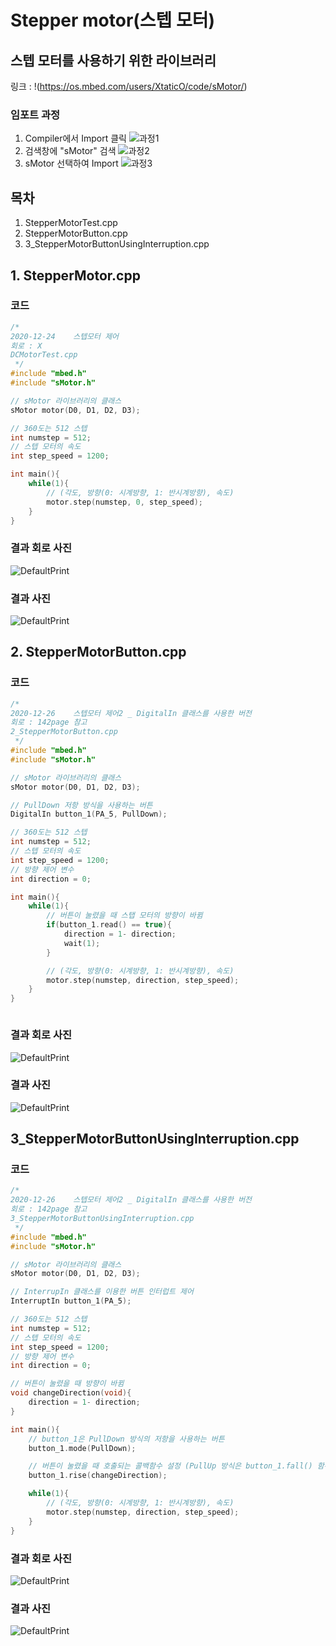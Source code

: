 # Stepper motor(스텝 모터)
## 스텝 모터를 사용하기 위한 라이브러리
링크 : !(https://os.mbed.com/users/XtaticO/code/sMotor/)

### 임포트 과정

1. Compiler에서 Import 클릭
![과정1](https://github.com/HongyeongJu/MbedCode/blob/master/Chapter04_%ED%94%8C%EB%9D%BC%EC%8A%A4%ED%8B%B1%20%EB%85%B8%EB%B8%8C%20%EB%A1%9C%ED%84%B0%EB%A6%AC%20%EC%97%94%EC%BD%94%EB%8D%94%20%EB%AA%A8%EB%93%88/%EB%9D%BC%EC%9D%B4%EB%B8%8C%EB%9F%AC%EB%A6%AC%EC%B6%94%EA%B0%80%EA%B3%BC%EC%A0%951.jpg)
2. 검색창에 "sMotor" 검색
![과정2](https://github.com/HongyeongJu/MbedCode/blob/master/Chapter07_%EC%8A%A4%ED%85%9D%20%EB%AA%A8%ED%84%B0/%EC%8A%A4%ED%85%9D%EB%AA%A8%ED%84%B0%20%EB%9D%BC%EC%9D%B4%EB%B8%8C%EB%9F%AC%EB%A6%AC%20%EC%B6%94%EA%B0%80..jpg)
3. sMotor 선택하여 Import
![과정3](https://github.com/HongyeongJu/MbedCode/blob/master/Chapter07_%EC%8A%A4%ED%85%9D%20%EB%AA%A8%ED%84%B0/%EC%8A%A4%ED%85%9D%EB%AA%A8%ED%84%B0%20%EB%9D%BC%EC%9D%B4%EB%B8%8C%EB%9F%AC%EB%A6%AC%20%EC%B6%94%EA%B0%802.jpg)

## 목차
1. StepperMotorTest.cpp
2. StepperMotorButton.cpp
3. 3_StepperMotorButtonUsingInterruption.cpp
## 1. StepperMotor.cpp

### 코드
```c++
/*
2020-12-24    스텝모터 제어
회로 : X
DCMotorTest.cpp
 */
#include "mbed.h"
#include "sMotor.h"

// sMotor 라이브러리의 클래스
sMotor motor(D0, D1, D2, D3);

// 360도는 512 스텝
int numstep = 512;
// 스텝 모터의 속도
int step_speed = 1200;

int main(){
    while(1){
        // (각도, 방향(0: 시계방향, 1: 반시계방향), 속도)
        motor.step(numstep, 0, step_speed);
    }
}


```
### 결과 회로 사진
![DefaultPrint](https://github.com/HongyeongJu/MbedCode/blob/master/Chapter07_%EC%8A%A4%ED%85%9D%20%EB%AA%A8%ED%84%B0/%EC%8A%A4%ED%85%9D%EB%AA%A8%ED%84%B0%20%ED%9A%8C%EB%A1%9C.jpg)
### 결과 사진
![DefaultPrint](https://github.com/HongyeongJu/MbedCode/blob/master/Chapter07_%EC%8A%A4%ED%85%9D%20%EB%AA%A8%ED%84%B0/1_StepperMotorTest_result_picture.jpg)

## 2. StepperMotorButton.cpp
### 코드
```c++
/*
2020-12-26    스텝모터 제어2 _ DigitalIn 클래스를 사용한 버전
회로 : 142page 참고
2_StepperMotorButton.cpp
 */
#include "mbed.h"
#include "sMotor.h"

// sMotor 라이브러리의 클래스
sMotor motor(D0, D1, D2, D3);

// PullDown 저항 방식을 사용하는 버튼
DigitalIn button_1(PA_5, PullDown);

// 360도는 512 스텝
int numstep = 512;
// 스텝 모터의 속도
int step_speed = 1200;
// 방향 제어 변수
int direction = 0;

int main(){
    while(1){
        // 버튼이 눌렸을 때 스탭 모터의 방향이 바뀜
        if(button_1.read() == true){
            direction = 1- direction;
            wait(1);
        }

        // (각도, 방향(0: 시계방향, 1: 반시계방향), 속도)
        motor.step(numstep, direction, step_speed);
    }
}



```
### 결과 회로 사진
![DefaultPrint](https://github.com/HongyeongJu/MbedCode/blob/master/Chapter07_%EC%8A%A4%ED%85%9D%20%EB%AA%A8%ED%84%B0/2_StepperMotorButton_result_circuit.jpg)
### 결과 사진
![DefaultPrint](https://github.com/HongyeongJu/MbedCode/blob/master/Chapter07_%EC%8A%A4%ED%85%9D%20%EB%AA%A8%ED%84%B0/2_StepperMotorButton_result_picture.jpg)


## 3_StepperMotorButtonUsingInterruption.cpp
### 코드
```c++
/*
2020-12-26    스텝모터 제어2 _ DigitalIn 클래스를 사용한 버전
회로 : 142page 참고
3_StepperMotorButtonUsingInterruption.cpp
 */
#include "mbed.h"
#include "sMotor.h"

// sMotor 라이브러리의 클래스
sMotor motor(D0, D1, D2, D3);

// InterrupIn 클래스를 이용한 버튼 인터럽트 제어
InterruptIn button_1(PA_5);

// 360도는 512 스텝
int numstep = 512;
// 스텝 모터의 속도
int step_speed = 1200;
// 방향 제어 변수
int direction = 0;

// 버튼이 눌렸을 때 방향이 바뀜
void changeDirection(void){
    direction = 1- direction;
}

int main(){
    // button_1은 PullDown 방식의 저항을 사용하는 버튼
    button_1.mode(PullDown);

    // 버튼이 눌렸을 때 호출되는 콜백함수 설정 (PullUp 방식은 button_1.fall() 함수를 통해 호출)
    button_1.rise(changeDirection);

    while(1){
        // (각도, 방향(0: 시계방향, 1: 반시계방향), 속도)
        motor.step(numstep, direction, step_speed);
    }
}

```
### 결과 회로 사진
![DefaultPrint](https://github.com/HongyeongJu/MbedCode/blob/master/Chapter07_%EC%8A%A4%ED%85%9D%20%EB%AA%A8%ED%84%B0/2_StepperMotorButton_result_circuit.jpg)
### 결과 사진
![DefaultPrint](https://github.com/HongyeongJu/MbedCode/blob/master/Chapter07_%EC%8A%A4%ED%85%9D%20%EB%AA%A8%ED%84%B0/2_StepperMotorButton_result_picture.jpg)
